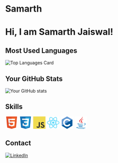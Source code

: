 # Samarth

# Hi, I am Samarth Jaiswal!

## Most Used Languages
![Top Languages Card](https://github-readme-stats.vercel.app/api/top-langs/?username=your-username&layout=compact&theme=dark)

## Your GitHub Stats
![Your GitHub stats](https://github-readme-stats.vercel.app/api?username=SAMARTHJAISWAL&show_icons=true&theme=dark)

## Skills
<p align="left">
  <img src="https://raw.githubusercontent.com/devicons/devicon/master/icons/html5/html5-original.svg" alt="html5" width="40" height="40"/>
  <img src="https://raw.githubusercontent.com/devicons/devicon/master/icons/css3/css3-original.svg" alt="css3" width="40" height="40"/>
  <img src="https://raw.githubusercontent.com/devicons/devicon/master/icons/javascript/javascript-original.svg" alt="javascript" width="40" height="40"/>
  <img src="https://raw.githubusercontent.com/devicons/devicon/master/icons/react/react-original.svg" alt="react" width="40" height="40"/>
  <img src="https://raw.githubusercontent.com/devicons/devicon/master/icons/c/c-original.svg" alt="c" width="40" height="40"/>
  <img src="https://raw.githubusercontent.com/devicons/devicon/master/icons/java/java-original.svg" alt="java" width="40" height="40"/>
</p>

## Contact
[![LinkedIn](https://img.shields.io/badge/-LINKEDIN-0077B5?style=for-the-badge&logo=linkedin&logoColor=white)](Linkedin.com/in/samarth-jaiswal-776518233/)
